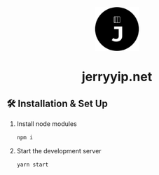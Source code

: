 <div align="center">
  <img alt="Logo" src="./src/assets/img/jerryyip_logo.png" width="100" />
</div>
<h1 align="center">
  jerryyip.net
</h1>


## 🛠 Installation & Set Up

1. Install node modules

   ```sh
   npm i
   ```

2. Start the development server

   ```sh
   yarn start
   ```

